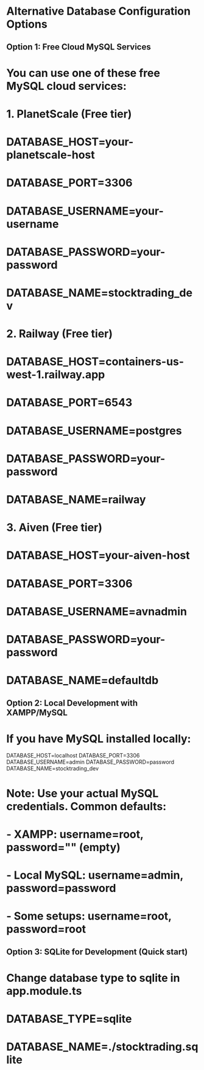 # Alternative Database Configuration Options

## Option 1: Free Cloud MySQL Services

# You can use one of these free MySQL cloud services:

# 1. PlanetScale (Free tier)

# DATABASE_HOST=your-planetscale-host

# DATABASE_PORT=3306

# DATABASE_USERNAME=your-username

# DATABASE_PASSWORD=your-password

# DATABASE_NAME=stocktrading_dev

# 2. Railway (Free tier)

# DATABASE_HOST=containers-us-west-1.railway.app

# DATABASE_PORT=6543

# DATABASE_USERNAME=postgres

# DATABASE_PASSWORD=your-password

# DATABASE_NAME=railway

# 3. Aiven (Free tier)

# DATABASE_HOST=your-aiven-host

# DATABASE_PORT=3306

# DATABASE_USERNAME=avnadmin

# DATABASE_PASSWORD=your-password

# DATABASE_NAME=defaultdb

## Option 2: Local Development with XAMPP/MySQL

# If you have MySQL installed locally:

DATABASE_HOST=localhost
DATABASE_PORT=3306
DATABASE_USERNAME=admin
DATABASE_PASSWORD=password
DATABASE_NAME=stocktrading_dev

# Note: Use your actual MySQL credentials. Common defaults:

# - XAMPP: username=root, password="" (empty)

# - Local MySQL: username=admin, password=password

# - Some setups: username=root, password=root

## Option 3: SQLite for Development (Quick start)

# Change database type to sqlite in app.module.ts

# DATABASE_TYPE=sqlite

# DATABASE_NAME=./stocktrading.sqlite
